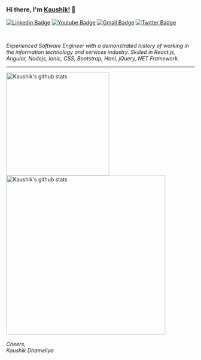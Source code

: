 ### Hi there, I'm [Kaushik!](https://dkaushikl.github.io) 👋


[![Linkedin Badge](https://img.shields.io/badge/-dkaushikl-blue?style=flat-square&logo=Linkedin&logoColor=white&link=https://www.linkedin.com/in/dkaushikl/)](https://www.linkedin.com/in/dkaushikl/)
[![Youtube Badge](https://img.shields.io/badge/-kaushikdhameliyadkaushikl-darkred?style=flat-square&logo=youtube&logoColor=white&link=https://www.youtube.com/c/kaushikdhameliyadkaushikl)](https://www.youtube.com/c/kaushikdhameliyadkaushikl)
[![Gmail Badge](https://img.shields.io/badge/-dhameliyakaushik13@gmail.com-c14438?style=flat-square&logo=Gmail&logoColor=white&link=mailto:dhameliyakaushik13@gmail.com)](mailto:dhameliyakaushik13@gmail.com)
[![Twitter Badge](https://img.shields.io/badge/-dkaushikl-blue?style=flat-square&logo=Twitter&logoColor=white&link=https://www.twitter.com/dkaushikl/)](https://www.twitter.com/dkaushikl/)

<br />

*Experienced Software Engineer with a demonstrated history of working in the information technology and services industry.
Skilled in React.js, Angular, Nodejs, Ionic, CSS, Bootstrap, Html, jQuery,.NET Framework.*

<hr />

<a href="https://github-readme-stats.vercel.app/api/top-langs/?username=dkaushikl&theme=radical&hide_langs_below=1">
  <img width="275px" src="https://github-readme-stats.vercel.app/api/top-langs/?username=dkaushikl&theme=radical&hide_langs_below=1" alt="Kaushik's github stats" />
</a>

<a href="https://github-readme-stats.vercel.app/api?username=dkaushikl&show_icons=true&theme=radical&line_height=27">
  <img width="425px" src="https://github-readme-stats.vercel.app/api?username=dkaushikl&show_icons=true&theme=radical&line_height=27" alt="Kaushik's github stats" />
</a>

<br/>
<br/>
<em>Cheers</em>,<br/>
<em>Kaushik Dhameliya</em>
